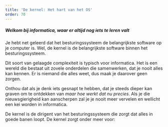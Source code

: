 ```yaml
---
title: 'De kernel: Het hart van het OS'
order: 70
---
```


<Tip>

##### Welkom bij informatica, waar er altijd nog iets te leren valt

Je hebt net geleerd dat het besturingssysteem de belangrijkste software
op je computer is. Wel, de kernel is de belangrijkste software binnen het
besturingssysteem.

Dit soort van gelaagde complexiteit is typisch voor informatica.
Het is een wereld die bestaat uit zovele onderdelen die samenwerken,
dat je nooit alles kan kennen. Er is niemand die alles weet, dus maak
je daarover geen zorgen.

Onthou dat als je denk iets gesnapt te hebben, dat je steeds dieper kan
graven om te ontdekken van *maar hoe werkt dat nu  precies*.
Als je die nieuwsgierigheid kan aanscherpen zal je je nooit meer vervelen
en wellicht een kei worden in informatica.

</Tip>

De kernel is de dirigent van het besturingssysteem die zorgt dat alles 
in goede banen loopt. De kernel zorgt onder meer voor:

<ReadMore list />

